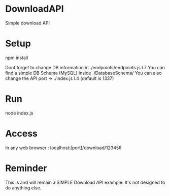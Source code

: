 # DownloadAPI

Simple download API

# Setup

npm install

Dont forget to change DB information in ./endpoints/endpoints.js l.7
You can find a simple DB Schema (MySQL) inside ./DatabaseSchema/
You can also change the API port -> ./index.js l.4 (default is 1337)

# Run

node index.js

# Access

In any web browser :
localhost:[port]/download/123456

# Reminder

This is and will remain a SIMPLE Download API example.
It's not designed to do anything else.
